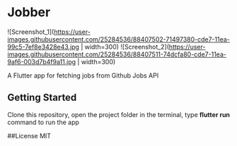 # Jobber

![Screenshot_1](https://user-images.githubusercontent.com/25284536/88407502-71497380-cde7-11ea-99c5-7ef8e3428e43.jpg | width=300)
![Screenshot_2](https://user-images.githubusercontent.com/25284536/88407511-74dcfa80-cde7-11ea-9af6-003d7b4f9a11.jpg | width=300)

A Flutter app for fetching jobs from Github Jobs API

## Getting Started

Clone this repository, open the project folder in the terminal, type **flutter run** command to run the app

##License
MIT
